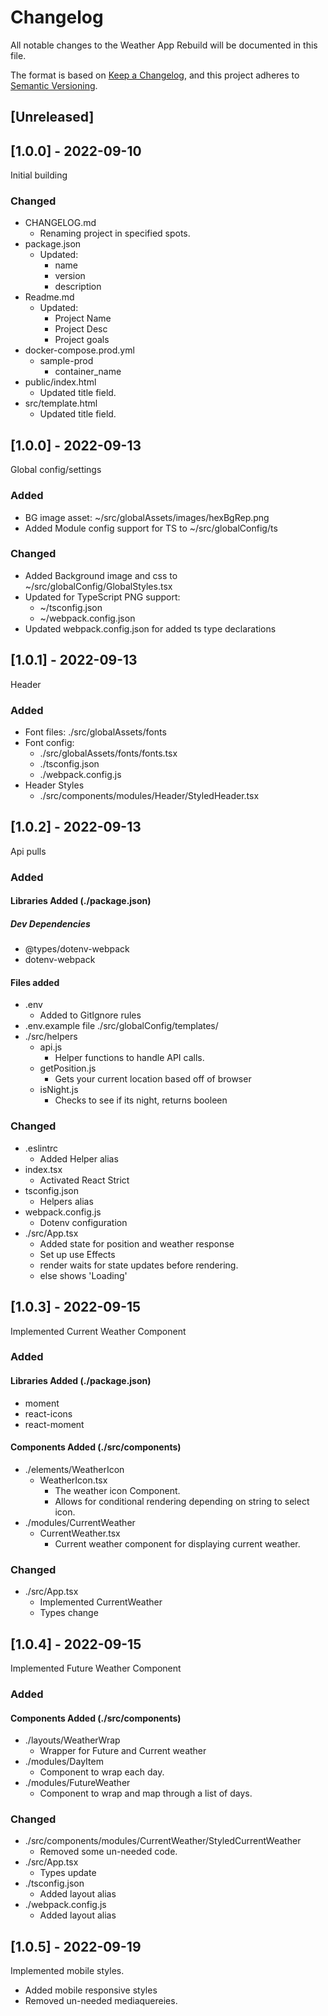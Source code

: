 # Changelog
All notable changes to the Weather App Rebuild will be documented in this file.

The format is based on [Keep a Changelog](https://keepachangelog.com/en/1.0.0/),
and this project adheres to [Semantic Versioning](https://semver.org/spec/v2.0.0.html).

## [Unreleased]

## [1.0.0] - 2022-09-10
Initial building

### Changed
- CHANGELOG.md
  - Renaming project in specified spots.
- package.json
  - Updated:
    - name
    - version
    - description
- Readme.md
  - Updated:
    - Project Name
    - Project Desc
    - Project goals
- docker-compose.prod.yml
  - sample-prod
    - container_name
- public/index.html
  - Updated title field.
- src/template.html
  - Updated title field.


## [1.0.0] - 2022-09-13
Global config/settings

### Added
- BG image asset: ~/src/globalAssets/images/hexBgRep.png
- Added Module config support for TS to ~/src/globalConfig/ts

### Changed
- Added Background image and css to ~/src/globalConfig/GlobalStyles.tsx
- Updated for TypeScript PNG support:
  - ~/tsconfig.json
  - ~/webpack.config.json
- Updated webpack.config.json for added ts type declarations

## [1.0.1] - 2022-09-13
Header

### Added
- Font files: ./src/globalAssets/fonts
- Font config:
  - ./src/globalAssets/fonts/fonts.tsx
  - ./tsconfig.json
  - ./webpack.config.js
- Header Styles
  - ./src/components/modules/Header/StyledHeader.tsx

## [1.0.2] - 2022-09-13
Api pulls

### Added
#### Libraries Added (./package.json)
##### Dev Dependencies
- @types/dotenv-webpack
- dotenv-webpack

#### Files added
- .env
  - Added to GitIgnore rules
- .env.example file ./src/globalConfig/templates/
- ./src/helpers
  - api.js
    - Helper functions to handle API calls.
  - getPosition.js
    - Gets your current location based off of browser
  - isNight.js
    - Checks to see if its night, returns booleen

### Changed
- .eslintrc
  - Added Helper alias
- index.tsx
  - Activated React Strict
- tsconfig.json
  - Helpers alias
- webpack.config.js
  - Dotenv configuration
- ./src/App.tsx
  - Added state for position and weather response
  - Set up use Effects
  - render waits for state updates before rendering.
  - else shows 'Loading'

## [1.0.3] - 2022-09-15
Implemented Current Weather Component
### Added
#### Libraries Added (./package.json)
- moment
- react-icons
- react-moment

#### Components Added (./src/components)
- ./elements/WeatherIcon
  - WeatherIcon.tsx
    - The weather icon Component.
    - Allows for conditional rendering depending on string to select icon.
- ./modules/CurrentWeather
  - CurrentWeather.tsx
    - Current weather component for displaying current weather.

### Changed
- ./src/App.tsx
  - Implemented CurrentWeather
  - Types change

## [1.0.4] - 2022-09-15
Implemented Future Weather Component

### Added
#### Components Added (./src/components)
- ./layouts/WeatherWrap
  - Wrapper for Future and Current weather
- ./modules/DayItem
  - Component to wrap each day.
- ./modules/FutureWeather
  - Component to wrap and map through a list of days.

### Changed
- ./src/components/modules/CurrentWeather/StyledCurrentWeather
  - Removed some un-needed code.
- ./src/App.tsx
  - Types update
- ./tsconfig.json
  - Added layout alias
- ./webpack.config.js
  - Added layout alias

## [1.0.5] - 2022-09-19
Implemented mobile styles.

- Added mobile responsive styles
- Removed un-needed mediaquereies.